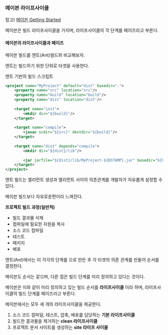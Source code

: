 ### 메이븐 라이프사이클

참고) [메이븐 Getting Started](http://maven.apache.org/guides/getting-started/maven-in-five-minutes.html)

메이븐은 빌드 라이프사이클을 가지며, 라이프사이클의 각 단계를 페이즈라고 부른다.

#### 메이븐의 라이프사이클과 페이즈

메이븐 빌드를 앤트(Ant)빌드와 비교해보자.

앤트는 빌드하기 위한 단위로 타겟을 사용한다.

앤트 기반의 빌드 스크립트

```xml
<project name="MyProject" default="dist" basedir=".">
    <property name="src" location="src"/>
    <property name="build" location="build"/>
    <property name="dist" location="dist"/>
    
    <target name="init">
    	<mkdir dir="${build}"/>
    </target>
    
    <target name="compile">
    	<javac scdir="${src}" destdir="${build}"/>
    </target>
    
    <target name="dist" depends="compile">
    	<mkdir dir="${dist}/lib"/>
        
        <jar jarfile="${dist}/lib/MyProject-${DSTAMP}.jar" basedir="${build}"/>
    </target>
</project>
```

앤트 빌드는 <target/> 엘리먼트 생성과 엘리먼트 사이의 의존관계를 개발자가 자유롭게 설정할 수 있다. 

메이븐 빌드보다 자유로운편이라 느껴진다.



**프로젝트 빌드 과정(일반적)**

* 빌드 결과물 삭제
* 컴파일에 필요한 자원을 복사
* 소스 코드 컴파일
* 테스트
* 패키지
* 배포

앤트(Ant)에서는 이 각각의 단계를 <target/> 으로 만든 후 각 타겟의 의존 관계를 만들어 순서를 결정한다.

메이븐도 순서는 같으며, 다른 점은 빌드 단계를 미리 정의하고 있다는 것이다.



메이븐은 이와 같이 미리 정의하고 있는 빌드 순서를 **라이프사이클** 이라 하며, 라이프사이클의 빌드 단계를 페이즈라고 부른다. 

메이븐에서는 모두 세 개의 라이프사이클을 제공한다.

1. 소스 코드 컴파일, 테스트, 압축, 배포를 담당하는 **기본 라이프사이클**
2. 빌드한 결과물을 제거하는 **clean 라이프사이클**
3. 프로젝트 문서 사이트를 생성하는 **site 라이프 사이클**

